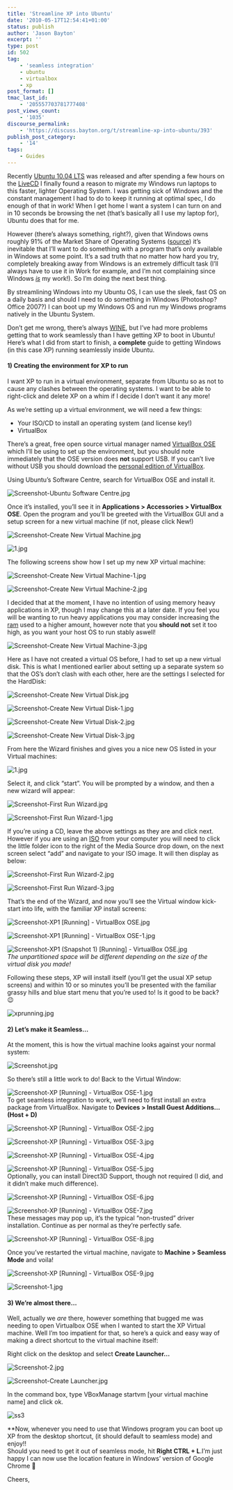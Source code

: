 ```yaml
---
title: 'Streamline XP into Ubuntu'
date: '2010-05-17T12:54:41+01:00'
status: publish
author: 'Jason Bayton'
excerpt: ''
type: post
id: 502
tag:
    - 'seamless integration'
    - ubuntu
    - virtualbox
    - xp
post_format: []
tmac_last_id:
    - '205557703781777408'
post_views_count:
    - '1035'
discourse_permalink:
    - 'https://discuss.bayton.org/t/streamline-xp-into-ubuntu/393'
publish_post_category:
    - '14'
tags:
    - Guides
---
```

Recently [Ubuntu 10.04 LTS](https://www.ubuntu.com/products/whatisubuntu/1004features) was released and after spending a few hours on the [LiveCD](https://ubuntu.com/download) I finally found a reason to migrate my Windows run laptops to this faster, lighter Operating System. I was getting sick of Windows and the constant management I had to do to keep it running at optimal spec, I do enough of that in work! When I get home I want a system I can turn on and in 10 seconds be browsing the net (that’s basically all I use my laptop for), Ubuntu does that for me.

However (there’s always something, right?), given that Windows owns roughly 91% of the Market Share of Operating Systems ([source](https://en.wikipedia.org/wiki/Microsoft_Windows)) it’s inevitable that I’ll want to do something with a program that’s only available in Windows at some point. It’s a sad truth that no matter how hard you try, completely breaking away from Windows is an extremely difficult task (I’ll always have to use it in Work for example, and I’m not complaining since Windows *<span style="text-decoration: underline;">is</span>* my work!). So I’m doing the next best thing.

By streamlining Windows into my Ubuntu OS, I can use the sleek, fast OS on a daily basis and should I need to do something in Windows (Photoshop? Office 2007?) I can boot up my Windows OS and run my Windows programs natively in the Ubuntu System.

Don’t get me wrong, there’s always [WINE](https://help.ubuntu.com/community/Wine), but I’ve had more problems getting that to work seamlessly than I have getting XP to boot in Ubuntu! Here’s what I did from start to finish, a **complete** guide to getting Windows (in this case XP) running seamlessly inside Ubuntu.

#### 1) Creating the environment for XP to run

I want XP to run in a virtual environment, separate from Ubuntu so as not to cause any clashes between the operating systems. I want to be able to right-click and delete XP on a whim if I decide I don’t want it any more!

As we’re setting up a virtual environment, we will need a few things:

- Your ISO/CD to install an operating system (and license key!)
- VirtualBox

There’s a great, free open source virtual manager named [VirtualBox OSE](https://www.virtualbox.org/wiki/Downloads) which I’ll be using to set up the environment, but you should note immediately that the OSE version does **not** support USB. If you can’t live without USB you should download the [personal edition of VirtualBox](https://www.virtualbox.org/wiki/Downloads).

Using Ubuntu’s Software Centre, search for VirtualBox OSE and install it.

![Screenshot-Ubuntu Software Centre.jpg](https://lh5.ggpht.com/_XtX1xEyLe2k/S_EHqxe4BqI/AAAAAAAAFBY/GacVKPuoULw/Screenshot-Ubuntu%20Software%20Centre.jpg?imgmax=576)![]()

Once it’s installed, you’ll see it in **Applications &gt; Accessories &gt; VirtualBox OSE**. Open the program and you’ll be greeted with the VirtualBox GUI and a setup screen for a new virtual machine (if not, please click New!)

![Screenshot-Create New Virtual Machine.jpg](https://lh5.ggpht.com/_XtX1xEyLe2k/S_EHlIm3FcI/AAAAAAAAFAw/iKQm3XFS5GA/Screenshot-Create%20New%20Virtual%20Machine.jpg?imgmax=576)

![1.jpg](https://lh6.ggpht.com/_XtX1xEyLe2k/S_EHk0OFTGI/AAAAAAAAFAs/l5x57MfqqoE/1.jpg?imgmax=576)

The following screens show how I set up my new XP virtual machine:

![Screenshot-Create New Virtual Machine-1.jpg](https://lh3.ggpht.com/_XtX1xEyLe2k/S_EHlgT70pI/AAAAAAAAFA0/tcRkcJf1uGc/Screenshot-Create%20New%20Virtual%20Machine-1.jpg?imgmax=576)

![Screenshot-Create New Virtual Machine-2.jpg](https://lh3.ggpht.com/_XtX1xEyLe2k/S_EHmErhuyI/AAAAAAAAFA4/uaORPu69m6U/Screenshot-Create%20New%20Virtual%20Machine-2.jpg?imgmax=576)

I decided that at the moment, I have no intention of using memory heavy applications in XP, though I may change this at a later date. If you feel you will be wanting to run heavy applications you may consider increasing the [ram](https://en.wikipedia.org/wiki/Random-access_memory) used to a higher amount, however note that you **should not** set it too high, as you want your host OS to run stably aswell!

![Screenshot-Create New Virtual Machine-3.jpg](https://lh6.ggpht.com/_XtX1xEyLe2k/S_EHmv9i7PI/AAAAAAAAFA8/yZ3lfpUkCog/Screenshot-Create%20New%20Virtual%20Machine-3.jpg?imgmax=576)

Here as I have not created a virtual OS before, I had to set up a new virtual disk. This is what I mentioned earlier about setting up a separate system so that the OS’s don’t clash with each other, here are the settings I selected for the HardDisk:

![Screenshot-Create New Virtual Disk.jpg](https://lh3.ggpht.com/_XtX1xEyLe2k/S_EHnM8lYII/AAAAAAAAFBA/P08WLalj3W8/Screenshot-Create%20New%20Virtual%20Disk.jpg?imgmax=576)

![Screenshot-Create New Virtual Disk-1.jpg](https://lh5.ggpht.com/_XtX1xEyLe2k/S_EHnhbZsxI/AAAAAAAAFBE/p7K5SQt-GC4/Screenshot-Create%20New%20Virtual%20Disk-1.jpg?imgmax=576)

![Screenshot-Create New Virtual Disk-2.jpg](https://lh4.ggpht.com/_XtX1xEyLe2k/S_EHoAXaT3I/AAAAAAAAFBI/_jB_TJwrc6A/Screenshot-Create%20New%20Virtual%20Disk-2.jpg?imgmax=576)

![Screenshot-Create New Virtual Disk-3.jpg](https://lh6.ggpht.com/_XtX1xEyLe2k/S_EHpI-o8CI/AAAAAAAAFBM/NYwfbxwZJoU/Screenshot-Create%20New%20Virtual%20Disk-3.jpg?imgmax=576)

From here the Wizard finishes and gives you a nice new OS listed in your Virtual machines:

![1.jpg](https://lh6.ggpht.com/_XtX1xEyLe2k/S_EHk0OFTGI/AAAAAAAAFAs/l5x57MfqqoE/1.jpg?imgmax=576)![]()

Select it, and click “start”. You will be prompted by a window, and then a new wizard will appear:

![Screenshot-First Run Wizard.jpg](https://lh4.ggpht.com/_XtX1xEyLe2k/S_EPaYUttXI/AAAAAAAAFBc/4QeCe4d_bj4/Screenshot-First%20Run%20Wizard.jpg?imgmax=576)

![Screenshot-First Run Wizard-1.jpg](https://lh5.ggpht.com/_XtX1xEyLe2k/S_EPdFWX42I/AAAAAAAAFBg/a4iaoyb2QF0/Screenshot-First%20Run%20Wizard-1.jpg?imgmax=576)

If you’re using a CD, leave the above settings as they are and click next. However if you are using an [ISO](https://en.wikipedia.org/wiki/ISO_image) from your computer you will need to click the little folder icon to the right of the Media Source drop down, on the next screen select “add” and navigate to your ISO image. It will then display as below:

![Screenshot-First Run Wizard-2.jpg](https://lh3.ggpht.com/_XtX1xEyLe2k/S_EPiGo9EwI/AAAAAAAAFBk/CsybS1tB4rc/Screenshot-First%20Run%20Wizard-2.jpg?imgmax=576)

![Screenshot-First Run Wizard-3.jpg](https://lh6.ggpht.com/_XtX1xEyLe2k/S_EPlF3wFvI/AAAAAAAAFBo/WdVjv8NykbE/Screenshot-First%20Run%20Wizard-3.jpg?imgmax=576)

That’s the end of the Wizard, and now you’ll see the Virtual window kick-start into life, with the familiar XP install screens:

![Screenshot-XP1 [Running] - VirtualBox OSE.jpg](https://lh4.ggpht.com/_XtX1xEyLe2k/S_EP4d59pTI/AAAAAAAAFBw/afUOmxGmsmg/Screenshot-XP1%20%5BRunning%5D%20-%20VirtualBox%20OSE.jpg?imgmax=576)

![Screenshot-XP1 [Running] - VirtualBox OSE-1.jpg](https://lh6.ggpht.com/_XtX1xEyLe2k/S_EQAOiUqWI/AAAAAAAAFB0/bFHMbbkPCdM/Screenshot-XP1%20%5BRunning%5D%20-%20VirtualBox%20OSE-1.jpg?imgmax=576)

![Screenshot-XP1 (Snapshot 1) [Running] - VirtualBox OSE.jpg](https://lh5.ggpht.com/_XtX1xEyLe2k/S_EQQhrFR8I/AAAAAAAAFB4/9imRSDp6U8w/Screenshot-XP1%20%28Snapshot%201%29%20%5BRunning%5D%20-%20VirtualBox%20OSE.jpg?imgmax=576)  
*The unpartitioned space will be different depending on the size of the virtual disk you made!*

Following these steps, XP will install itself (you’ll get the usual XP setup screens) and within 10 or so minutes you’ll be presented with the familiar grassy hills and blue start menu that you’re used to! Is it good to be back? 😉

![xprunning.jpg](https://lh4.ggpht.com/_XtX1xEyLe2k/S_EU7H1abQI/AAAAAAAAFCM/VDJRRMCauok/xprunning.jpg?imgmax=576)![]()

#### 2) Let’s make it Seamless…

At the moment, this is how the virtual machine looks against your normal system:

![Screenshot.jpg](https://lh4.ggpht.com/_XtX1xEyLe2k/S_EWKNKeb6I/AAAAAAAAFCQ/0G3nHTcB3T4/Screenshot.jpg?imgmax=576)![]()

So there’s still a little work to do! Back to the Virtual Window:

![Screenshot-XP [Running] - VirtualBox OSE-1.jpg](https://lh3.ggpht.com/_XtX1xEyLe2k/S_EWSuEvCVI/AAAAAAAAFCU/9yCkx2bXX8Y/Screenshot-XP%20%5BRunning%5D%20-%20VirtualBox%20OSE-1.jpg?imgmax=576)  
To get seamless integration to work, we’ll need to first install an extra package from VirtualBox. Navigate to **Devices &gt; Install Guest Additions… (Host + D)**

![Screenshot-XP [Running] - VirtualBox OSE-2.jpg](https://lh5.ggpht.com/_XtX1xEyLe2k/S_EWc17Y22I/AAAAAAAAFCY/oUZVBit0qNk/Screenshot-XP%20%5BRunning%5D%20-%20VirtualBox%20OSE-2.jpg?imgmax=576)

![Screenshot-XP [Running] - VirtualBox OSE-3.jpg](https://lh5.ggpht.com/_XtX1xEyLe2k/S_EWhkB5UBI/AAAAAAAAFCc/TOUsVkilfcg/Screenshot-XP%20%5BRunning%5D%20-%20VirtualBox%20OSE-3.jpg?imgmax=576)

![Screenshot-XP [Running] - VirtualBox OSE-4.jpg](https://lh6.ggpht.com/_XtX1xEyLe2k/S_EWqPXwEoI/AAAAAAAAFCg/7EsSrTch3EI/Screenshot-XP%20%5BRunning%5D%20-%20VirtualBox%20OSE-4.jpg?imgmax=576)

![Screenshot-XP [Running] - VirtualBox OSE-5.jpg](https://lh3.ggpht.com/_XtX1xEyLe2k/S_EWv8zuYKI/AAAAAAAAFCk/RB2H5gDGy9c/Screenshot-XP%20%5BRunning%5D%20-%20VirtualBox%20OSE-5.jpg?imgmax=576)  
Optionally, you can install Direct3D Support, though not required (I did, and it didn’t make much difference).

![Screenshot-XP [Running] - VirtualBox OSE-6.jpg](https://lh5.ggpht.com/_XtX1xEyLe2k/S_EWzkrBKqI/AAAAAAAAFCs/674o1avrYD0/Screenshot-XP%20%5BRunning%5D%20-%20VirtualBox%20OSE-6.jpg?imgmax=576)

![Screenshot-XP [Running] - VirtualBox OSE-7.jpg](https://lh3.ggpht.com/_XtX1xEyLe2k/S_EW6g2TVjI/AAAAAAAAFC0/2-xFyzmnUK4/Screenshot-XP%20%5BRunning%5D%20-%20VirtualBox%20OSE-7.jpg?imgmax=576)  
These messages may pop up, it’s the typical “non-trusted” driver installation. Continue as per normal as they’re perfectly safe.

![Screenshot-XP [Running] - VirtualBox OSE-8.jpg](https://lh4.ggpht.com/_XtX1xEyLe2k/S_EXDJEqfPI/AAAAAAAAFC4/LjQIJcVJmQE/Screenshot-XP%20%5BRunning%5D%20-%20VirtualBox%20OSE-8.jpg?imgmax=576)![]()

Once you’ve restarted the virtual machine, navigate to **Machine &gt; Seamless Mode** and voila!

![Screenshot-XP [Running] - VirtualBox OSE-9.jpg](https://lh6.ggpht.com/_XtX1xEyLe2k/S_EaVDAYXLI/AAAAAAAAFC8/ojcn-wBrGsA/Screenshot-XP%20%5BRunning%5D%20-%20VirtualBox%20OSE-9.jpg?imgmax=576)

![Screenshot-1.jpg](https://lh3.ggpht.com/_XtX1xEyLe2k/S_EbCm9TlHI/AAAAAAAAFDA/c3Rnc_huN_8/Screenshot-1.jpg?imgmax=576)

#### 3) We’re almost there…

Well, actually we *are* there, however something that bugged me was needing to open Virtualbox OSE when I wanted to start the XP Virtual machine. Well I’m too impatient for that, so here’s a quick and easy way of making a direct shortcut to the virtual machine itself:

Right click on the desktop and select **Create Launcher…**

![Screenshot-2.jpg](https://lh4.ggpht.com/_XtX1xEyLe2k/S_Ed3SPlbaI/AAAAAAAAFDI/Ch_lkf6IRfM/Screenshot-2.jpg?imgmax=576)

![Screenshot-Create Launcher.jpg](https://lh5.ggpht.com/_XtX1xEyLe2k/S_EeCImrsmI/AAAAAAAAFDM/b4J4JkfmhYU/Screenshot-Create%20Launcher.jpg?imgmax=576)

<span style="font-weight: normal;">In the command box, type </span>VBoxManage startvm \[your virtual machine name\] <span style="font-weight: normal;">and click ok.</span>

![ss3](https://cdn.bayton.org/uploads/2010/05/Screenshot-3.png "Screenshot-3")

**Now, whenever you need to use that Windows program you can boot up XP from the desktop shortcut, (it should default to seamless mode) and enjoy!!  
Should you need to get it out of seamless mode, hit **Right CTRL + L**.I’m just happy I can now use the location feature in Windows’ version of Google Chrome 🙂

Cheers,
